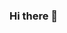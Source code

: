 ### Hi there 👋

<!--
**oishikai/oishikai** is a ✨ _special_ ✨ repository because its `README.md` (this file) appears on your GitHub profile.

[![Anurag's GitHub stats](https://github-readme-stats.vercel.app/api?username=oishikai&count_private=true&show_icons=true&theme=radical)


